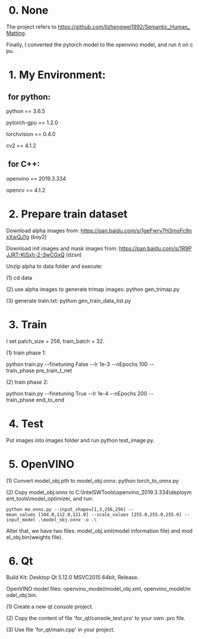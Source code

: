 #  0. None

The project refers to https://github.com/lizhengwei1992/Semantic_Human_Matting.

Finally, I converted the pytorch model to the openvino model, and run it on cpu.

#  1. My Environment: 

##  for python:

python == 3.6.5

pytorch-gpu == 1.2.0

torchvision == 0.4.0

cv2 == 4.1.2

##  for C++:
    
openvino == 2019.3.334

opencv == 4.1.2

#  2. Prepare train dataset

Download alpha images from: https://pan.baidu.com/s/1geFwrv7H3moFc9nxXwQJ1g    (boy2)

Download init images and mask images from: https://pan.baidu.com/s/1R9PJJRT-KjSxh-2-3wCGxQ    (dzsn)

Unzip alpha to data folder and execute:

(1) cd data

(2) use alpha images to generate trimap images: python gen_trimap.py

(3) generate train.txt: python gen_train_data_list.py

#  3. Train

I set patch_size = 256, train_batch = 32.

(1) train phase 1:

python train.py --finetuning False --lr 1e-3 --nEpochs 100 --train_phase pre_train_t_net

(2) train phase 2:

python train.py --finetuning True --lr 1e-4 --nEpochs 200 --train_phase end_to_end

#  4. Test

Put images into images folder and run python test_image.py.

#  5. OpenVINO

(1) Convert model_obj.pth to model_obj.onnx: python torch_to_onnx.py

(2) Copy model_obj.onnx to C:\IntelSWTools\openvino_2019.3.334\deployment_tools\model_optimizer, and run:
```
python mo_onnx.py --input_shape=[1,3,256,256] --mean_values [104.0,112.0,121.0] --scale_values [255.0,255.0,255.0] --input_model .\model_obj.onnx -o .\
```
Alter that, we have two files: model_obj.xml(model information file) and model_obj.bin(weights file).

#  6. Qt

Build Kit: Desktop Qt 5.12.0 MSVC2015 64bit, Release.

OpenVINO model files: openvino_model/model_obj.xml, openvino_model/model_obj.bin.

(1) Create a new qt console project.

(2) Copy the content of file 'for_qt/console_test.pro' to your own .pro file.

(3) Use file 'for_qt/main.cpp' in your project.
